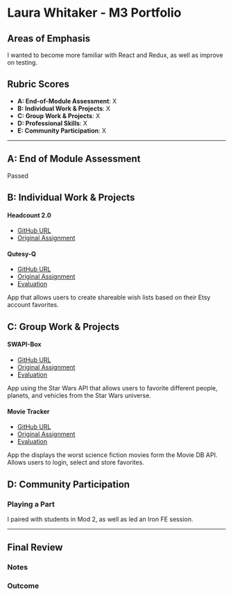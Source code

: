 # Laura Whitaker - M3 Portfolio

## Areas of Emphasis

I wanted to become more familiar with React and Redux, as well as improve on testing. 

## Rubric Scores

* **A: End-of-Module Assessment**: X
* **B: Individual Work & Projects**: X
* **C: Group Work & Projects**: X
* **D: Professional Skills**: X
* **E: Community Participation**: X

-----------------------

## A: End of Module Assessment

Passed

## B: Individual Work & Projects

#### Headcount 2.0

* [GitHub URL](https://github.com/laurakwhit/headcount2.0)
* [Original Assignment](https://github.com/turingschool-examples/headcount2.0)

#### Qutesy-Q

* [GitHub URL](https://github.com/laurakwhit/qutesy-q)
* [Original Assignment](http://frontend.turing.io/projects/self-directed-project.html)
* [Evaluation](https://github.com/turingschool/front-end-submissions-public/blob/master/1804/mod-3/personal-projects/laura-whitaker/scores.md)

App that allows users to create shareable wish lists based on their Etsy account favorites.

## C: Group Work & Projects

#### SWAPI-Box

* [GitHub URL](https://github.com/laurakwhit/swapi-box)
* [Original Assignment](http://frontend.turing.io/projects/swapi-box.html)
* [Evaluation](https://github.com/turingschool/front-end-submissions-public/tree/master/1804/mod-3/swapi-box/laura-brandon)

App using the Star Wars API that allows users to favorite different people, planets, and vehicles from the Star Wars universe.

#### Movie Tracker

* [GitHub URL](https://github.com/laurakwhit/movie-tracker)
* [Original Assignment](https://github.com/turingschool-examples/movie-tracker)
* [Evaluation](https://github.com/turingschool/front-end-submissions-public/blob/master/1804/mod-3/movie-tracker/dennis-ben-laura/scores.md)

App the displays the worst science fiction movies form the Movie DB API. Allows users to login, select and store favorites.


## D: Community Participation

### Playing a Part

I paired with students in Mod 2, as well as led an Iron FE session. 

------------------

## Final Review

### Notes

### Outcome

